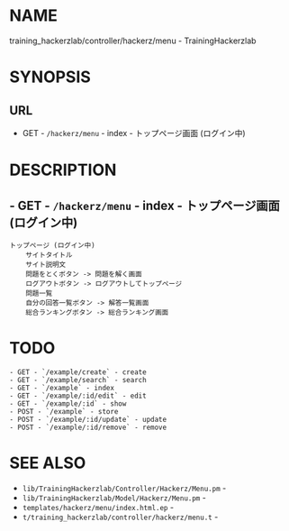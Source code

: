 # NAME

training_hackerzlab/controller/hackerz/menu - TrainingHackerzlab

# SYNOPSIS

## URL

- GET - `/hackerz/menu` - index - トップページ画面 (ログイン中)

# DESCRIPTION

## - GET - `/hackerz/menu` - index - トップページ画面 (ログイン中)

```
トップページ (ログイン中)
    サイトタイトル
    サイト説明文
    問題をとくボタン -> 問題を解く画面
    ログアウトボタン -> ログアウトしてトップページ
    問題一覧
    自分の回答一覧ボタン -> 解答一覧画面
    総合ランキングボタン -> 総合ランキング画面
```

# TODO

```
- GET - `/example/create` - create
- GET - `/example/search` - search
- GET - `/example` - index
- GET - `/example/:id/edit` - edit
- GET - `/example/:id` - show
- POST - `/example` - store
- POST - `/example/:id/update` - update
- POST - `/example/:id/remove` - remove
```

# SEE ALSO

- `lib/TrainingHackerzlab/Controller/Hackerz/Menu.pm` -
- `lib/TrainingHackerzlab/Model/Hackerz/Menu.pm` -
- `templates/hackerz/menu/index.html.ep` -
- `t/training_hackerzlab/controller/hackerz/menu.t` -
